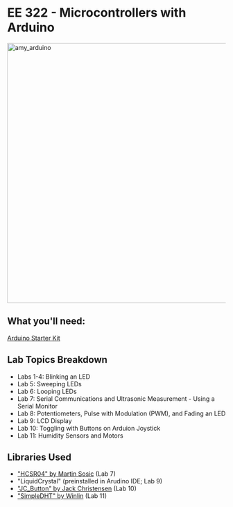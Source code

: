 # EE 322 - Microcontrollers with Arduino

<img width="600" alt="amy_arduino" src="https://user-images.githubusercontent.com/44534814/118201152-b0df5b80-b40b-11eb-9b3a-abaf107f9eda.png">

## What you'll need:
[Arduino Starter Kit](https://www.amazon.com/ELEGOO-Project-Tutorial-Controller-Projects/dp/B01D8KOZF4/ref=sr_1_1_sspa?keywords=arduino+starter+kit&qid=1576614759&sr=8-1-spons&psc=1&spLa=ZW5jcnlwdGVkUXVhbGlmaWVyPUFXVFMxTFJJTkI5OEMmZW5jcnlwdGVkSWQ9QTEwMTE0ODYzMEozVVM0MzM3MEc2JmVuY3J5cHRlZEFkSWQ9QTA5MTUwNjYzOEtZWFA5V0w5U1VCJndpZGdldE5hbWU9c3BfYXRmJmFjdGlvbj1jbGlja1JlZGlyZWN0JmRvTm90TG9nQ2xpY2s9dHJ1ZQ==)

## Lab Topics Breakdown
- Labs 1-4: Blinking an LED
- Lab 5: Sweeping LEDs
- Lab 6: Looping LEDs
- Lab 7: Serial Communications and Ultrasonic Measurement - Using a Serial Monitor
- Lab 8: Potentiometers, Pulse with Modulation (PWM), and Fading an LED
- Lab 9: LCD Display
- Lab 10: Toggling with Buttons on Arduion Joystick
- Lab 11: Humidity Sensors and Motors


## Libraries Used
- ["HCSR04" by Martin Sosic](https://github.com/Martinsos/arduino-lib-hc-sr04) (Lab 7)
- "LiquidCrystal" (preinstalled in Arudino IDE; Lab 9)
- ["JC_Button" by Jack Christensen](https://github.com/JChristensen/JC_Button) (Lab 10)
- ["SimpleDHT" by Winlin](https://github.com/winlinvip/SimpleDHT) (Lab 11)
